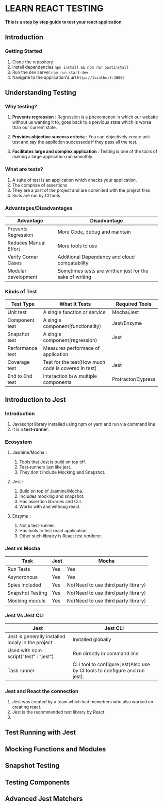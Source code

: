 # LEARN REACT TESTING

**This is a step by step guide to test your react application**

## Introduction

### Getting Started
1) Clone the repository
2) install dependencies
`npm install && npm run postinstall`
3) Run the dev server
`npm run start-dev`
4) Navigate to the application's url
`http://localhost:3000/`

## Understanding Testing

### Why testing?

1. **Prevents regression** : Regression is a phenomenon in which our website without us wanting it to, goes back to a previous state which is worse than our current state.

2. **Provides objective success criteria** : You can objectively create unit test and say the appliction successeds if they pass all the test.

3. **Facilitates large and complex application** : Testing is one of the tools of making a large application run smoothly.

### What are tests?

1. A suite of test is an application which checks your application.
2. The comprise of assertions
3. They are a part of the project and are commited with the project files
4. Suits are run by CI tools

### Advantages/Disadvantages

Advantage | Disadvantage
--- | ---
Prevents Regression | More Code, debug and maintain 
Reduces Manual Effort | More tools to use 
Verify Corner Cases | Additional Dependency and cloud compatablilty
Modular development | Sometimes tests are writhen just for the sake of writing 

### Kinds of Test

Test Type | What It Tests | Required Tools
--- | --- | ---
Unit test | A single function or service| Mocha/Jest
Component test | A single component(functionality) | Jest/Enzyme
Snapshot test | A single component(regression) | Jest
Performance test | Measures performace of application | 
Coverage test |  Test for the test(How much code is covered in test) |  Jest 
End to End test | Interaction b/w multiple components | Protractor/Cypress
 
## Introduction to Jest

### Introduction

1. Javascript library installed using npm or yarn and run via command line
2. It is a **test-runner**.

### Ecosystem

1. Jasmine/Mocha : 
    1. Tools that Jest is build on top off.
    2. Test-runners just like jest.
    3. They don't include Mocking and Snapshot.

2. Jest : 
    1. Build on top of Jasmine/Mocha.
    2. Includes mocking and snapshot.
    3. Has assertion libraries and CLI.
    4. Works with and withoug react.

3. Enzyme :
    1. Not a test-runner.
    2. Has tools to test react application.
    3. Other such libratry is React test renderer.

### Jest vs Mocha

 Task | Jest | Mocha
 --- | --- | ---
 Run Tests | Yes | Yes
 Asyncronous | Yes | Yes
 Spies Included | Yes | No(Need to use third party library)
 Snapshot Testing | Yes | No(Need to use third party library)
 Mocking module | Yes | No(Need to use third party library)

### Jest Vs Jest CLI

Jest | Jest CLI
--- | ---
Jest is generally installed localy in the project | Installed globally
Used with npm script("test" : "jest") | Run directly in command line
Task runner | CLI tool to configure jest(Also use by CI tools to configure and run jest).

### Jest and React the connection

1. Jest was created by a team which had memebers who also worked on creating react.
2. Jest is the recommended test library by React.
3. 

### 

## Test Running with Jest

## Mocking Functions and Modules

## Snapshot Testing

## Testing Components

## Advanced Jest Matchers
